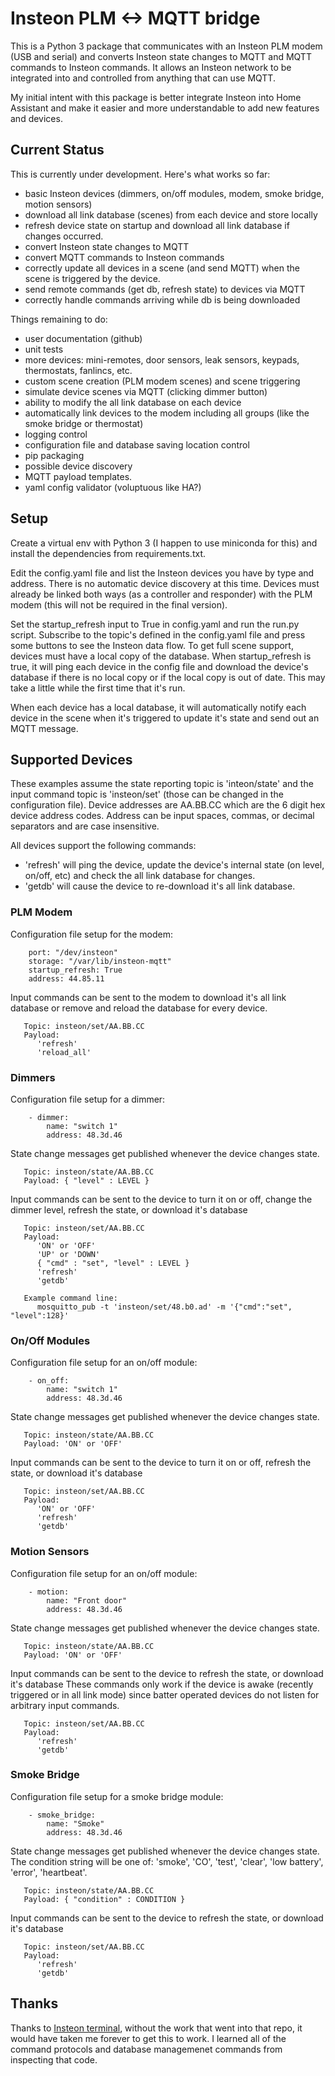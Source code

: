 # Insteon PLM <-> MQTT bridge

This is a Python 3 package that communicates with an Insteon PLM modem
(USB and serial) and converts Insteon state changes to MQTT and MQTT
commands to Insteon commands.  It allows an Insteon network to be
integrated into and controlled from anything that can use MQTT.

My initial intent with this package is better integrate Insteon into
Home Assistant and make it easier and more understandable to add new
features and devices.

## Current Status

This is currently under development.  Here's what works so far:

- basic Insteon devices (dimmers, on/off modules, modem, smoke bridge,
  motion sensors)
- download all link database (scenes) from each device and store locally
- refresh device state on startup and download all link database if changes
  occurred.
- convert Insteon state changes to MQTT
- convert MQTT commands to Insteon commands
- correctly update all devices in a scene (and send MQTT) when the scene is
  triggered by the device.
- send remote commands (get db, refresh state) to devices via MQTT
- correctly handle commands arriving while db is being downloaded

Things remaining to do:

- user documentation (github)
- unit tests
- more devices: mini-remotes, door sensors, leak sensors, keypads, thermostats,
  fanlincs, etc.
- custom scene creation (PLM modem scenes) and scene triggering
- simulate device scenes via MQTT (clicking dimmer button)
- ability to modify the all link database on each device
- automatically link devices to the modem including all groups (like the
  smoke bridge or thermostat)
- logging control
- configuration file and database saving location control
- pip packaging
- possible device discovery
- MQTT payload templates.
- yaml config validator  (voluptuous like HA?)


## Setup

Create a virtual env with Python 3 (I happen to use miniconda for
this) and install the dependencies from requirements.txt.

Edit the config.yaml file and list the Insteon devices you have by
type and address.  There is no automatic device discovery at this
time.  Devices must already be linked both ways (as a controller and
responder) with the PLM modem (this will not be required in the final
version).

Set the startup_refresh input to True in config.yaml and run the
run.py script.  Subscribe to the topic's defined in the config.yaml
file and press some buttons to see the Insteon data flow.  To get full
scene support, devices must have a local copy of the database.  When
startup_refresh is true, it will ping each device in the config file
and download the device's database if there is no local copy or if the
local copy is out of date.  This may take a little while the first
time that it's run.

When each device has a local database, it will automatically notify
each device in the scene when it's triggered to update it's state and
send out an MQTT message.

## Supported Devices

These examples assume the state reporting topic is 'inteon/state' and
the input command topic is 'insteon/set' (those can be changed in the
configuration file).  Device addresses are AA.BB.CC which are the 6
digit hex device address codes.  Address can be input spaces, commas,
or decimal separators and are case insensitive.

All devices support the following commands:
  - 'refresh' will ping the device, update the device's internal state
    (on level, on/off, etc) and check the all link database for
    changes.
  - 'getdb' will cause the device to re-download it's all link database.

### PLM Modem

Configuration file setup for the modem:

```
    port: "/dev/insteon"
    storage: "/var/lib/insteon-mqtt"
    startup_refresh: True
    address: 44.85.11
```

Input commands can be sent to the modem to download it's all link
database or remove and reload the database for every device.

```
   Topic: insteon/set/AA.BB.CC
   Payload:
      'refresh'
      'reload_all'
```


### Dimmers

Configuration file setup for a dimmer:

```
    - dimmer:
        name: "switch 1"
        address: 48.3d.46
```

State change messages get published whenever the device changes state.

```
   Topic: insteon/state/AA.BB.CC
   Payload: { "level" : LEVEL }
```

Input commands can be sent to the device to turn it on or off, change
the dimmer level, refresh the state, or download it's database

```
   Topic: insteon/set/AA.BB.CC
   Payload:
      'ON' or 'OFF'
      'UP' or 'DOWN'
      { "cmd" : "set", "level" : LEVEL }
      'refresh'
      'getdb'

   Example command line:
      mosquitto_pub -t 'insteon/set/48.b0.ad' -m '{"cmd":"set", "level":128}'
```


### On/Off Modules

Configuration file setup for an on/off module:

```
    - on_off:
        name: "switch 1"
        address: 48.3d.46
```

State change messages get published whenever the device changes state.

```
   Topic: insteon/state/AA.BB.CC
   Payload: 'ON' or 'OFF'
```

Input commands can be sent to the device to turn it on or off, refresh
the state, or download it's database

```
   Topic: insteon/set/AA.BB.CC
   Payload:
      'ON' or 'OFF'
      'refresh'
      'getdb'
```


### Motion Sensors


Configuration file setup for an on/off module:

```
    - motion:
        name: "Front door"
        address: 48.3d.46
```

State change messages get published whenever the device changes state.

```
   Topic: insteon/state/AA.BB.CC
   Payload: 'ON' or 'OFF'
```

Input commands can be sent to the device to refresh the state, or
download it's database These commands only work if the device is awake
(recently triggered or in all link mode) since batter operated devices
do not listen for arbitrary input commands.

```
   Topic: insteon/set/AA.BB.CC
   Payload:
      'refresh'
      'getdb'
```


### Smoke Bridge


Configuration file setup for a smoke bridge module:

```
    - smoke_bridge:
        name: "Smoke"
        address: 48.3d.46
```

State change messages get published whenever the device changes state.
The condition string will be one of: 'smoke', 'CO', 'test', 'clear',
'low battery', 'error', 'heartbeat'.

```
   Topic: insteon/state/AA.BB.CC
   Payload: { "condition" : CONDITION }
```

Input commands can be sent to the device to refresh the state, or
download it's database

```
   Topic: insteon/set/AA.BB.CC
   Payload:
      'refresh'
      'getdb'
```



## Thanks

Thanks to [Insteon terminal](https://github.com/pfrommerd/insteon-terminal),
without the work that went into that repo, it would have taken me
forever to get this to work.  I learned all of the command protocols
and database managemenet commands from inspecting that code.
